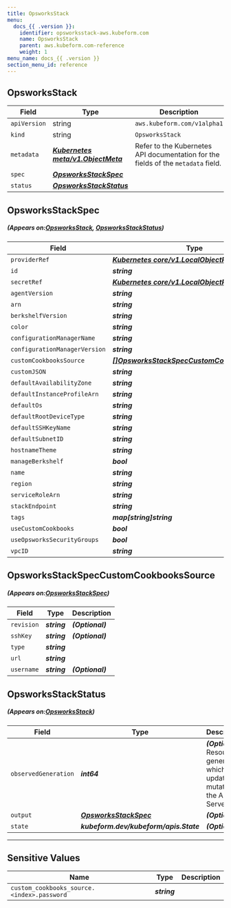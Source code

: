 ```yaml
---
title: OpsworksStack
menu:
  docs_{{ .version }}:
    identifier: opsworksstack-aws.kubeform.com
    name: OpsworksStack
    parent: aws.kubeform.com-reference
    weight: 1
menu_name: docs_{{ .version }}
section_menu_id: reference
---
```


## OpsworksStack
| Field | Type | Description |
| ------ | ----- | ----------- |
| `apiVersion` | string | `aws.kubeform.com/v1alpha1` |
|    `kind` | string | `OpsworksStack` |
| `metadata` | ***[Kubernetes meta/v1.ObjectMeta](https://kubernetes.io/docs/reference/generated/kubernetes-api/v1.13/#objectmeta-v1-meta)***|Refer to the Kubernetes API documentation for the fields of the `metadata` field.|
| `spec` | ***[OpsworksStackSpec](#OpsworksStackSpec)***||
| `status` | ***[OpsworksStackStatus](#OpsworksStackStatus)***||
## OpsworksStackSpec
##### (Appears on:[OpsworksStack](#OpsworksStack), [OpsworksStackStatus](#OpsworksStackStatus))
| Field | Type | Description |
| ------ | ----- | ----------- |
| `providerRef` | ***[Kubernetes core/v1.LocalObjectReference](https://kubernetes.io/docs/reference/generated/kubernetes-api/v1.13/#localobjectreference-v1-core)***||
| `id` | ***string***||
| `secretRef` | ***[Kubernetes core/v1.LocalObjectReference](https://kubernetes.io/docs/reference/generated/kubernetes-api/v1.13/#localobjectreference-v1-core)***||
| `agentVersion` | ***string***| ***(Optional)*** |
| `arn` | ***string***| ***(Optional)*** |
| `berkshelfVersion` | ***string***| ***(Optional)*** |
| `color` | ***string***| ***(Optional)*** |
| `configurationManagerName` | ***string***| ***(Optional)*** |
| `configurationManagerVersion` | ***string***| ***(Optional)*** |
| `customCookbooksSource` | ***[[]OpsworksStackSpecCustomCookbooksSource](#OpsworksStackSpecCustomCookbooksSource)***| ***(Optional)*** |
| `customJSON` | ***string***| ***(Optional)*** |
| `defaultAvailabilityZone` | ***string***| ***(Optional)*** |
| `defaultInstanceProfileArn` | ***string***||
| `defaultOs` | ***string***| ***(Optional)*** |
| `defaultRootDeviceType` | ***string***| ***(Optional)*** |
| `defaultSSHKeyName` | ***string***| ***(Optional)*** |
| `defaultSubnetID` | ***string***| ***(Optional)*** |
| `hostnameTheme` | ***string***| ***(Optional)*** |
| `manageBerkshelf` | ***bool***| ***(Optional)*** |
| `name` | ***string***||
| `region` | ***string***||
| `serviceRoleArn` | ***string***||
| `stackEndpoint` | ***string***| ***(Optional)*** |
| `tags` | ***map[string]string***| ***(Optional)*** |
| `useCustomCookbooks` | ***bool***| ***(Optional)*** |
| `useOpsworksSecurityGroups` | ***bool***| ***(Optional)*** |
| `vpcID` | ***string***| ***(Optional)*** |
## OpsworksStackSpecCustomCookbooksSource
##### (Appears on:[OpsworksStackSpec](#OpsworksStackSpec))
| Field | Type | Description |
| ------ | ----- | ----------- |
| `revision` | ***string***| ***(Optional)*** |
| `sshKey` | ***string***| ***(Optional)*** |
| `type` | ***string***||
| `url` | ***string***||
| `username` | ***string***| ***(Optional)*** |
## OpsworksStackStatus
##### (Appears on:[OpsworksStack](#OpsworksStack))
| Field | Type | Description |
| ------ | ----- | ----------- |
| `observedGeneration` | ***int64***| ***(Optional)*** Resource generation, which is updated on mutation by the API Server.|
| `output` | ***[OpsworksStackSpec](#OpsworksStackSpec)***| ***(Optional)*** |
| `state` | ***kubeform.dev/kubeform/apis.State***| ***(Optional)*** |
---
## Sensitive Values
| Name | Type | Description |
|------|------|-------------|
| `custom_cookbooks_source.<index>.password` | ***string*** ||
